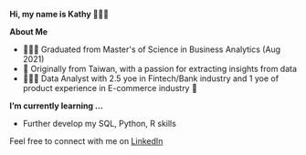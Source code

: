 <b/> Hi, my name is Kathy 🙋🏻‍♀️

About Me </b>
- 👩🏻‍🎓 Graduated from Master's of Science in Business Analytics (Aug 2021)
- 🌱 Originally from Taiwan, with a passion for extracting insights from data 
- 👩🏻‍💻 Data Analyst with 2.5 yoe in Fintech/Bank industry and 1 yoe of product experience in E-commerce industry 🛒

<b/> I’m currently learning ...</b>
- Further develop my SQL, Python, R skills

Feel free to connect with me on [LinkedIn](https://www.linkedin.com/in/kathyleeyh/)



